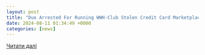 ```yaml
---
layout: post
title: "Duo Arrested For Running WWH-Club Stolen Credit Card Marketplace"
date: 2024-08-11 01:34:49 +0000
categories: [news]
---
```


[Читати далі](https://thecyberexpress.com/wwh-club-stolen-credit-card-marketplace-admins/)
